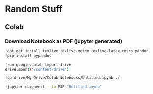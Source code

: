 # Random Stuff

## Colab

### Download Notebook as PDF (jupyter generated)
```bash
!apt-get install texlive texlive-xetex texlive-latex-extra pandoc
!pip install pypandoc

from google.colab import drive
drive.mount('/content/drive')

!cp drive/My Drive/Colab Notebooks/Untitled.ipynb ./

!jupyter nbconvert --to PDF "Untitled.ipynb"
```

